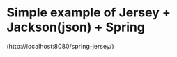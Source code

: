 Simple example of Jersey + Jackson(json) + Spring
=================================================

(http://localhost:8080/spring-jersey/)

